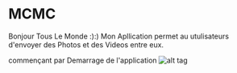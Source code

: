 # MCMC
Bonjour Tous Le Monde :):)
Mon Apllication permet au utulisateurs d'envoyer des Photos et des Videos entre eux.

commençant par Demarrage de l'application 
![alt tag](https://github.com/mouradmamassi/MCMC/app/src/main/Presentation/Screenshot_2016-01-29-00-54-07.png)
